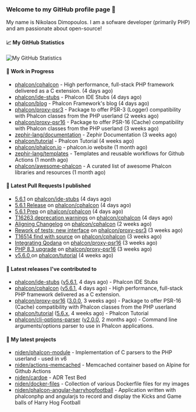 ### Welcome to my GitHub profile page 👋

My name is Nikolaos Dimopoulos. I am a sofware developer (primarily PHP) and am passionate about open-source!

#### 📈 My GitHub Statistics

![My GitHub Statistics](https://github-readme-stats.vercel.app/api?username=niden&show_icons=true&count_private=true&hide_title=true&theme=transparent)

#### 👷 Work in Progress

- [phalcon/cphalcon](https://github.com/phalcon/cphalcon) - High performance, full-stack PHP framework delivered as a C extension. (4 days ago)
- [phalcon/ide-stubs](https://github.com/phalcon/ide-stubs) - Phalcon IDE Stubs (4 days ago)
- [phalcon/blog](https://github.com/phalcon/blog) - Phalcon Framework&#39;s blog (4 days ago)
- [phalcon/proxy-psr3](https://github.com/phalcon/proxy-psr3) - Package to offer PSR-3 (Logger) compatibility with Phalcon classes from the PHP userland (2 weeks ago)
- [phalcon/proxy-psr16](https://github.com/phalcon/proxy-psr16) - Package to offer PSR-16 (Cache) compatibility with Phalcon classes from the PHP userland (3 weeks ago)
- [zephir-lang/documentation](https://github.com/zephir-lang/documentation) - Zephir Documentation (3 weeks ago)
- [phalcon/tutorial](https://github.com/phalcon/tutorial) - Phalcon Tutorial (4 weeks ago)
- [phalcon/phalcon.io](https://github.com/phalcon/phalcon.io) - phalcon.io website (1 month ago)
- [zephir-lang/templates](https://github.com/zephir-lang/templates) - Templates and reusable workflows for Github Actions (1 month ago)
- [phalcon/awesome-phalcon](https://github.com/phalcon/awesome-phalcon) - A curated list of awesome Phalcon libraries and resources (1 month ago)

#### 🔨 Latest Pull Requests I published

- [5.6.1](https://github.com/phalcon/ide-stubs/pull/97) on [phalcon/ide-stubs](https://github.com/phalcon/ide-stubs) (4 days ago)
- [5.6.1 Release](https://github.com/phalcon/cphalcon/pull/16527) on [phalcon/cphalcon](https://github.com/phalcon/cphalcon) (4 days ago)
- [5.6.1 Prep](https://github.com/phalcon/cphalcon/pull/16526) on [phalcon/cphalcon](https://github.com/phalcon/cphalcon) (4 days ago)
- [T16263 deprecation warnings](https://github.com/phalcon/cphalcon/pull/16525) on [phalcon/cphalcon](https://github.com/phalcon/cphalcon) (4 days ago)
- [Aligning Changelog](https://github.com/phalcon/cphalcon/pull/16521) on [phalcon/cphalcon](https://github.com/phalcon/cphalcon) (2 weeks ago)
- [Rework of tests; new interface](https://github.com/phalcon/proxy-psr3/pull/4) on [phalcon/proxy-psr3](https://github.com/phalcon/proxy-psr3) (3 weeks ago)
- [T16514 find with source](https://github.com/phalcon/cphalcon/pull/16516) on [phalcon/cphalcon](https://github.com/phalcon/cphalcon) (3 weeks ago)
- [Integrating Qodana](https://github.com/phalcon/proxy-psr16/pull/8) on [phalcon/proxy-psr16](https://github.com/phalcon/proxy-psr16) (3 weeks ago)
- [PHP 8.3 upgrade](https://github.com/phalcon/proxy-psr16/pull/7) on [phalcon/proxy-psr16](https://github.com/phalcon/proxy-psr16) (3 weeks ago)
- [v5.6.0 ](https://github.com/phalcon/tutorial/pull/15) on [phalcon/tutorial](https://github.com/phalcon/tutorial) (4 weeks ago)

#### 🔭 Latest releases I've contributed to

- [phalcon/ide-stubs](https://github.com/phalcon/ide-stubs) ([v5.6.1](https://github.com/phalcon/ide-stubs/releases/tag/v5.6.1), 4 days ago) - Phalcon IDE Stubs
- [phalcon/cphalcon](https://github.com/phalcon/cphalcon) ([v5.6.1](https://github.com/phalcon/cphalcon/releases/tag/v5.6.1), 4 days ago) - High performance, full-stack PHP framework delivered as a C extension.
- [phalcon/proxy-psr16](https://github.com/phalcon/proxy-psr16) ([3.0.0](https://github.com/phalcon/proxy-psr16/releases/tag/3.0.0), 3 weeks ago) - Package to offer PSR-16 (Cache) compatibility with Phalcon classes from the PHP userland
- [phalcon/tutorial](https://github.com/phalcon/tutorial) ([5.6.x](https://github.com/phalcon/tutorial/releases/tag/5.6.x), 4 weeks ago) - Phalcon Tutorial
- [phalcon/cli-options-parser](https://github.com/phalcon/cli-options-parser) ([v2.0.0](https://github.com/phalcon/cli-options-parser/releases/tag/v2.0.0), 2 months ago) - Command line arguments/options parser to use in Phalcon applications.

#### 🌱 My latest projects

- [niden/phalcon-module](https://github.com/niden/phalcon-module) - Implementation of C parsers to the PHP userland - used in v6
- [niden/actions-memcached](https://github.com/niden/actions-memcached) - Memcached container based on Alpine for Github Actions
- [niden/cardoe](https://github.com/niden/cardoe) - ADR Test Bed
- [niden/docker-files](https://github.com/niden/docker-files) - Collection of various Dockerfile files for my images
- [niden/phalcon-angular-harryhogfootball](https://github.com/niden/phalcon-angular-harryhogfootball) - Application written with phalconphp and angularjs to record and display the Kicks and Game balls of Harry Hog Football


